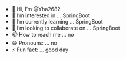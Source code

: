 - 👋 Hi, I’m @Yha2682
- 👀 I’m interested in ... SpringBoot
- 🌱 I’m currently learning ... SpringBoot
- 💞️ I’m looking to collaborate on ... SpringBoot
- 📫 How to reach me ... no
- 😄 Pronouns: ... no
- ⚡ Fun fact: ... good day

<!---
Yha2682/Yha2682 is a ✨ special ✨ repository because its `README.md` (this file) appears on your GitHub profile.
You can click the Preview link to take a look at your changes.
--->

